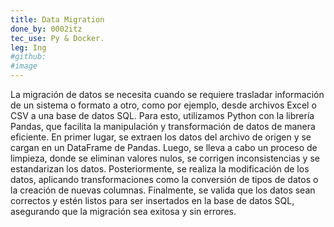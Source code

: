 ```yaml
---
title: Data Migration
done_by: 0002itz
tec_use: Py & Docker.
leg: Ing
#github:
#image
---
```


La migración de datos se necesita cuando se requiere trasladar información de un sistema o formato a otro, como por ejemplo, desde archivos Excel o CSV a una base de datos SQL. Para esto, utilizamos Python con la librería Pandas, que facilita la manipulación y transformación de datos de manera eficiente. En primer lugar, se extraen los datos del archivo de origen y se cargan en un DataFrame de Pandas. Luego, se lleva a cabo un proceso de limpieza, donde se eliminan valores nulos, se corrigen inconsistencias y se estandarizan los datos. Posteriormente, se realiza la modificación de los datos, aplicando transformaciones como la conversión de tipos de datos o la creación de nuevas columnas. Finalmente, se valida que los datos sean correctos y estén listos para ser insertados en la base de datos SQL, asegurando que la migración sea exitosa y sin errores.
